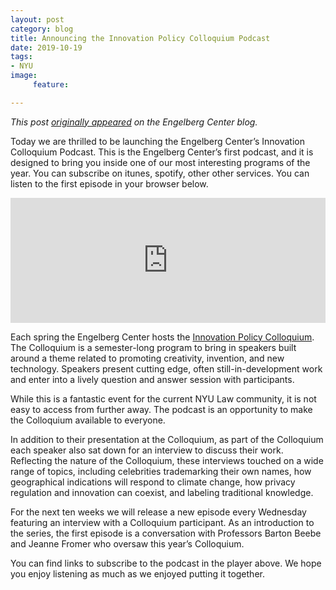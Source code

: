 ```yaml
---
layout: post
category: blog
title: Announcing the Innovation Policy Colloquium Podcast
date: 2019-10-19
tags:
- NYU
image:
     feature:

---
```

*This post [originally appeared](https://www.law.nyu.edu/centers/engelberg/news/2019-10-15-Announcing-Colloquium-Podcast) on the Engelberg Center blog.*

Today we are thrilled to be launching the Engelberg Center’s Innovation Colloquium Podcast.  This is the Engelberg Center’s first podcast, and it is designed to bring you inside one of our most interesting programs of the year.  You can subscribe on itunes, spotify, other other services. You can listen to the first episode in your browser below.

<iframe height="200px" width="100%" frameborder="no" scrolling="no" seamless src="https://player.simplecast.com/7fcfaf87-17eb-4f16-b851-8fe2ea8ef9da?dark=false"></iframe>

Each spring the Engelberg Center hosts the [Innovation Policy Colloquium](https://www.law.nyu.edu/academics/colloquia/innovationpolicy).  The Colloquium is a semester-long program to bring in speakers built around a theme related to promoting creativity, invention, and new technology.  Speakers present cutting edge, often still-in-development work and enter into a lively question and answer session with participants.

While this is a fantastic event for the current NYU Law community, it is not easy to access from further away.  The podcast is an opportunity to make the Colloquium available to everyone.

In addition to their presentation at the Colloquium, as part of the Colloquium each speaker also sat down for an interview to discuss their work.  Reflecting the nature of the Colloquium, these interviews touched on a wide range of topics, including celebrities trademarking their own names, how geographical indications will respond to climate change, how privacy regulation and innovation can coexist, and labeling traditional knowledge.   

For the next ten weeks we will release a new episode every Wednesday featuring an interview with a Colloquium participant.  As an introduction to the series, the first episode is a conversation with Professors Barton Beebe and Jeanne Fromer who oversaw this year’s Colloquium.

You can find links to subscribe to the podcast in the player above. We hope you enjoy listening as much as we enjoyed putting it together.